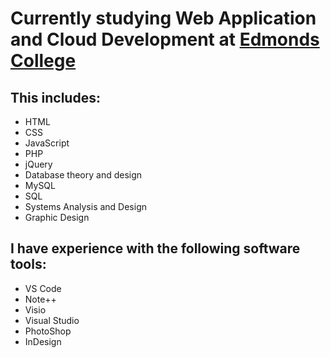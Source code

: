# Currently studying Web Application and Cloud Development at [Edmonds College](https://www.Edmonds.edu) #

## This includes: ##

* HTML
* CSS
* JavaScript
* PHP
* jQuery
* Database theory and design
* MySQL
* SQL
* Systems Analysis and Design
* Graphic Design

## I have experience with the following software tools: ##
* VS Code
* Note++
* Visio
* Visual Studio
* PhotoShop
* InDesign
